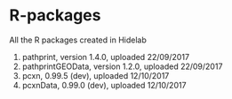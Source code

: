 # R-packages
All the R packages created in Hidelab

1. pathprint, version 1.4.0, uploaded 22/09/2017
2. pathprintGEOData, version 1.2.0, uploaded 22/09/2017
3. pcxn, 0.99.5 (dev), uploaded 12/10/2017
3. pcxnData, 0.99.0 (dev), uploaded 12/10/2017
